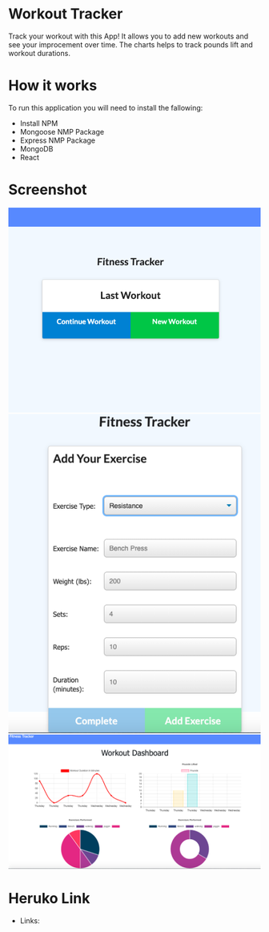 # Workout Tracker
Track your workout with this App! It allows you to add new workouts and see your improcement over time. The charts helps to track pounds lift and workout durations. 

# How it works
To run this application you will need to install the fallowing:

* Install NPM
* Mongoose  NMP Package
* Express NMP Package
* MongoDB
* React


# Screenshot

![HomePage](./images/Home.png)
![Create Workout](./images/Creating_Workout.png)
![Charts](./images/Charts.png)

# Heruko Link

* Links:  

